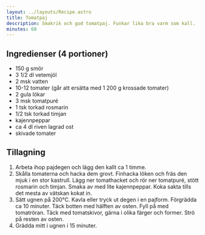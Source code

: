 ```yaml
---
layout: ../layouts/Recipe.astro
title: Tomatpaj
description: Smakrik och god tomatpaj. Funkar lika bra varm som kall.
minutes: 60
---
```


## Ingredienser (4 portioner)

- 150 g smör
- 3 1/2 dl vetemjöl
- 2 msk vatten
- 10-12 tomater (går att ersätta med 1 200 g krossade tomater)
- 2 gula lökar
- 3 msk tomatpuré
- 1 tsk torkad rosmarin
- 1/2 tsk torkad timjan
- kajennpeppar
- ca 4 dl riven lagrad ost
- skivade tomater

## Tillagning

1. Arbeta ihop pajdegen och lägg den kallt ca 1 timme.
1. Skålla tomaterna och hacka dem grovt. Finhacka löken och fräs den mjuk i en
   stor kastrull. Lägg ner tomathacket och rör ner tomatpuré, stött rosmarin och
   timjan. Smaka av med lite kajennpeppar. Koka sakta tills det mesta av vätskan
   kokat in.
1. Sätt ugnen på 200°C. Kavla eller tryck ut degen i en pajform. Förgrädda ca 10
   minuter. Täck botten med hälften av osten. Fyll på med tomatröran. Täck med
   tomatskivor, gärna i olika färger och former. Strö på resten av osten.
1. Grädda mitt i ugnen i 15 minuter.
